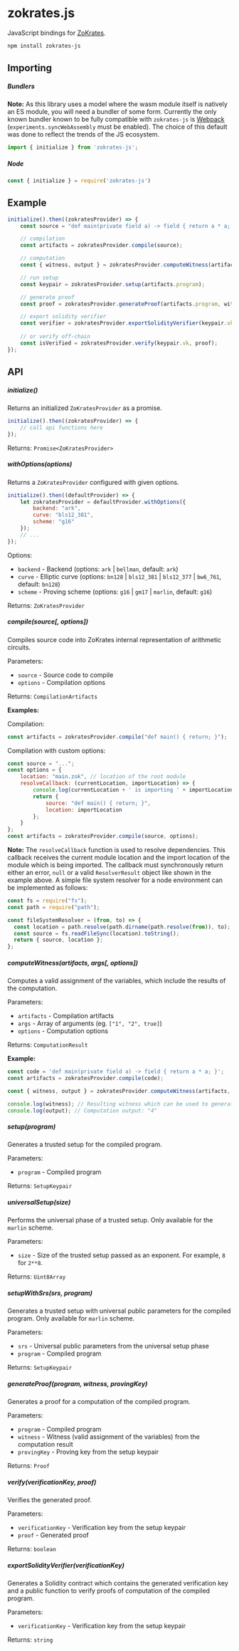 # zokrates.js

JavaScript bindings for [ZoKrates](https://github.com/Zokrates/ZoKrates).

```bash
npm install zokrates-js
```

## Importing

##### Bundlers
**Note:** As this library uses a model where the wasm module itself is natively an ES module, you will need a bundler of some form. 
Currently the only known bundler known to be fully compatible with `zokrates-js` is [Webpack](https://webpack.js.org/) (`experiments.syncWebAssembly` must be enabled). 
The choice of this default was done to reflect the trends of the JS ecosystem.
```js
import { initialize } from 'zokrates-js';
```

##### Node
```js
const { initialize } = require('zokrates-js')
```

## Example
```js
initialize().then((zokratesProvider) => {
    const source = "def main(private field a) -> field { return a * a; }";

    // compilation
    const artifacts = zokratesProvider.compile(source);

    // computation
    const { witness, output } = zokratesProvider.computeWitness(artifacts, ["2"]);

    // run setup
    const keypair = zokratesProvider.setup(artifacts.program);

    // generate proof
    const proof = zokratesProvider.generateProof(artifacts.program, witness, keypair.pk);

    // export solidity verifier
    const verifier = zokratesProvider.exportSolidityVerifier(keypair.vk);
    
    // or verify off-chain
    const isVerified = zokratesProvider.verify(keypair.vk, proof);
});
```

## API

##### initialize()
Returns an initialized `ZoKratesProvider` as a promise.

```js
initialize().then((zokratesProvider) => { 
    // call api functions here
});
```

Returns: `Promise<ZoKratesProvider>`

##### withOptions(options)
Returns a `ZoKratesProvider` configured with given options.

```js
initialize().then((defaultProvider) => { 
    let zokratesProvider = defaultProvider.withOptions({ 
        backend: "ark",
        curve: "bls12_381",
        scheme: "g16"
    });
    // ...
});
```

Options:
* `backend` - Backend (options: `ark` | `bellman`, default: `ark`)
* `curve` - Elliptic curve (options: `bn128` | `bls12_381` | `bls12_377` | `bw6_761`, default: `bn128`)
* `scheme` - Proving scheme (options: `g16` | `gm17` | `marlin`, default: `g16`)

Returns: `ZoKratesProvider`

##### compile(source[, options])
Compiles source code into ZoKrates internal representation of arithmetic circuits.

Parameters:
* `source` - Source code to compile
* `options` - Compilation options

Returns: `CompilationArtifacts`

**Examples:**

Compilation:
```js
const artifacts = zokratesProvider.compile("def main() { return; }");
```

Compilation with custom options:
```js
const source = "...";
const options = {
    location: "main.zok", // location of the root module
    resolveCallback: (currentLocation, importLocation) => {
        console.log(currentLocation + ' is importing ' + importLocation);
        return { 
            source: "def main() { return; }", 
            location: importLocation 
        };
    }
};
const artifacts = zokratesProvider.compile(source, options);
```

**Note:** The `resolveCallback` function is used to resolve dependencies. 
This callback receives the current module location and the import location of the module which is being imported. 
The callback must synchronously return either an error, `null` or a valid `ResolverResult` object like shown in the example above. 
A simple file system resolver for a node environment can be implemented as follows:

```js
const fs = require("fs");
const path = require("path");

const fileSystemResolver = (from, to) => {
  const location = path.resolve(path.dirname(path.resolve(from)), to);
  const source = fs.readFileSync(location).toString();
  return { source, location };
};
```

##### computeWitness(artifacts, args[, options])
Computes a valid assignment of the variables, which include the results of the computation.

Parameters:
* `artifacts` - Compilation artifacts
* `args` - Array of arguments (eg. `["1", "2", true]`)
* `options` - Computation options

Returns: `ComputationResult`

**Example:**

```js
const code = 'def main(private field a) -> field { return a * a; }';
const artifacts = zokratesProvider.compile(code);

const { witness, output } = zokratesProvider.computeWitness(artifacts, ["2"]);

console.log(witness); // Resulting witness which can be used to generate a proof
console.log(output); // Computation output: "4"
```

##### setup(program)
Generates a trusted setup for the compiled program.

Parameters:
* `program` - Compiled program

Returns: `SetupKeypair`

##### universalSetup(size)
Performs the universal phase of a trusted setup. Only available for the `marlin` scheme.

Parameters:
* `size` - Size of the trusted setup passed as an exponent. For example, `8` for `2**8`.

Returns: `Uint8Array`

##### setupWithSrs(srs, program)
Generates a trusted setup with universal public parameters for the compiled program. Only available for `marlin` scheme.

Parameters:
* `srs` - Universal public parameters from the universal setup phase
* `program` - Compiled program

Returns: `SetupKeypair`

##### generateProof(program, witness, provingKey)
Generates a proof for a computation of the compiled program.

Parameters:
* `program` - Compiled program
* `witness` - Witness (valid assignment of the variables) from the computation result
* `provingKey` - Proving key from the setup keypair

Returns: `Proof`

##### verify(verificationKey, proof)
Verifies the generated proof.

Parameters:
* `verificationKey` - Verification key from the setup keypair
* `proof` - Generated proof

Returns: `boolean`

##### exportSolidityVerifier(verificationKey)
Generates a Solidity contract which contains the generated verification key and a public function to verify proofs of computation of the compiled program.

Parameters:
* `verificationKey` - Verification key from the setup keypair

Returns: `string`
